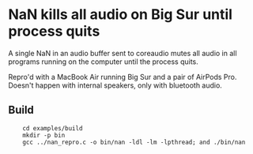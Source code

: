 # NaN kills all audio on Big Sur until process quits

A single NaN in an audio buffer sent to coreaudio mutes all audio
in all programs running on the computer until the process quits.

Repro'd with a MacBook Air running Big Sur and a pair of AirPods Pro.
Doesn't happen with internal speakers, only with bluetooth audio.

## Build

```
    cd examples/build
    mkdir -p bin
    gcc ../nan_repro.c -o bin/nan -ldl -lm -lpthread; and ./bin/nan
```